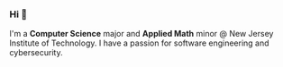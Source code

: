 ### Hi 👋
I'm a **Computer Science** major and **Applied Math** minor @ New Jersey Institute of Technology. I have a passion for software engineering and cybersecurity.


